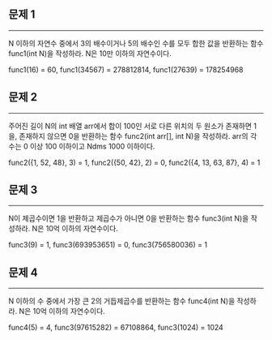 ## 문제 1

---

N 이하의 자연수 중에서 3의 배수이거나 5의 배수인 수를 모두 합한 값을 반환하는 함수 func1(int N)을 작성하라. N은 10만 이하의 자연수이다.

func1(16) = 60,
func1(34567) = 278812814,
func1(27639) = 178254968

## 문제 2

---

주어진 길이 N의 int 배열 arr에서 합이 100인 서로 다른 위치의 두 원소가 존재하면 1을, 존재하지 않으면 0을 반환하는 함수 func2(int arr[], int N)을 작성하라. arr의 각 수는 0 이상 100 이하이고 Ndms 1000 이하이다.

func2({1, 52, 48}, 3) = 1,
func2({50, 42}, 2) = 0,
func2({4, 13, 63, 87}, 4) = 1

## 문제 3

---

N이 제곱수이면 1을 반환하고 제곱수가 아니면 0을 반환하는 함수 func3(int N)을 작성하라. N은 10억 이하의 자연수이다.

func3(9) = 1,
func3(693953651) = 0,
func3(756580036) = 1

## 문제 4

---

N 이하의 수 중에서 가장 큰 2의 거듭제곱수를 반환하는 함수 func4(int N)을 작성하라. N은 10억 이하의 자연수이다.

func4(5) = 4,
func3(97615282) = 67108864,
func3(1024) = 1024
